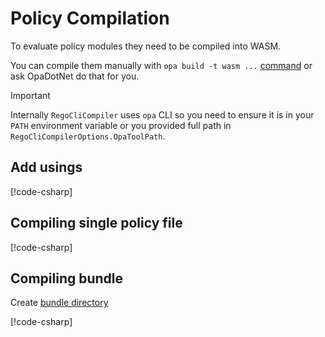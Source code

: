 # Policy Compilation

To evaluate policy modules they need to be compiled into WASM.

You can compile them manually with `opa build -t wasm ...` [command](https://www.openpolicyagent.org/docs/latest/cli/#opa-build) or ask OpaDotNet do that for you.

> [!IMPORTANT]
> Internally `RegoCliCompiler` uses `opa` CLI so you need to ensure it is in your `PATH` environment variable or you provided full path in `RegoCliCompilerOptions.OpaToolPath`.

## Add usings

[!code-csharp[](../snippets/Snippets.cs#CompilationUsings)]

## Compiling single policy file

[!code-csharp[](../snippets/Snippets.cs#CompileFile)]

## Compiling bundle

Create [bundle directory](https://www.openpolicyagent.org/docs/latest/management-bundles/)

[!code-csharp[](../snippets/Snippets.cs#CompileBundle)]
